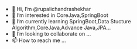 - 👋 Hi, I’m @rupalichandrashekhar
- 👀 I’m interested in CoreJava,SpringBoot
- 🌱 I’m currently learning SpringBoot,Data Stucture Algorithm,CoreJava,Advance Java,JPA...
- 💞️ I’m looking to collaborate on ...
- 📫 How to reach me ...

<!---
rupalichandrashekhar/rupalichandrashekhar is a ✨ special ✨ repository because its `README.md` (this file) appears on your GitHub profile.
You can click the Preview link to take a look at your changes.
--->
